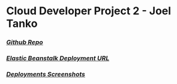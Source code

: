 # Cloud Developer Project 2 - Joel Tanko

### **[*Github Repo*](https://github.com/ogofe/image-processing-server.git)**

### **[*Elastic Beanstalk Deployment URL*](https://github.com/ogofe/image-processing-server.git)**

### **[*Deployments Screenshots*](./deloyment_screenshots)**
